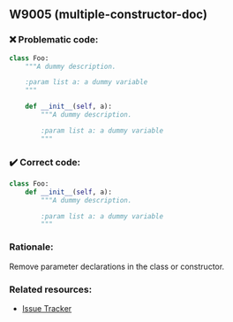 ## W9005 (multiple-constructor-doc)

### :x: Problematic code:

```python
class Foo:
    """A dummy description.

    :param list a: a dummy variable
    """

    def __init__(self, a):
        """A dummy description.

        :param list a: a dummy variable
        """
```

### :heavy_check_mark: Correct code:

```python
class Foo:
    def __init__(self, a):
        """A dummy description.

        :param list a: a dummy variable
        """
```

### Rationale:

Remove parameter declarations in the class or constructor.

### Related resources:

- [Issue Tracker](https://github.com/PyCQA/pylint/issues?q=is%3Aissue+%22multiple-constructor-doc%22+OR+%22W9005%22)
